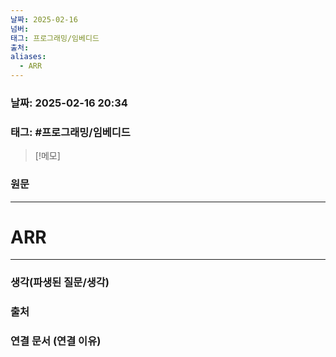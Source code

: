 ```yaml
---
날짜: 2025-02-16
넘버: 
태그: 프로그래밍/임베디드
출처: 
aliases:
  - ARR
---
```

### 날짜:  2025-02-16 20:34

### 태그: #프로그래밍/임베디드 

>[!메모]
>

### 원문
---
# ARR

---
### 생각(파생된 질문/생각)

### 출처

### 연결 문서 (연결 이유)
